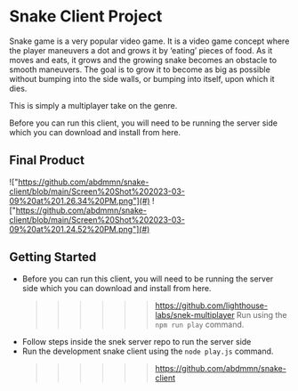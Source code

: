 # Snake Client Project

Snake game is a very popular video game. It is a video game concept where the player maneuvers a dot and grows it by ‘eating’ pieces of food. As it moves and eats, it grows and the growing snake becomes an obstacle to smooth maneuvers. The goal is to grow it to become as big as possible without bumping into the side walls, or bumping into itself, upon which it dies.

This is simply a multiplayer take on the genre.

Before you can run this client, you will need to be running the server side which you can download and install from here. 

## Final Product

!["https://github.com/abdmmn/snake-client/blob/main/Screen%20Shot%202023-03-09%20at%201.26.34%20PM.png"](#)
!["https://github.com/abdmmn/snake-client/blob/main/Screen%20Shot%202023-03-09%20at%201.24.52%20PM.png"](#)


## Getting Started

- Before you can run this client, you will need to be running the server side which you can download and install from here. 
  >>>>>> https://github.com/lighthouse-labs/snek-multiplayer 
  >>>>>> Run using the `npm run play` command.
- Follow steps inside the snek server repo to run the server side
- Run the development snake client using the `node play.js` command.
  >>>>>> https://github.com/abdmmn/snake-client
